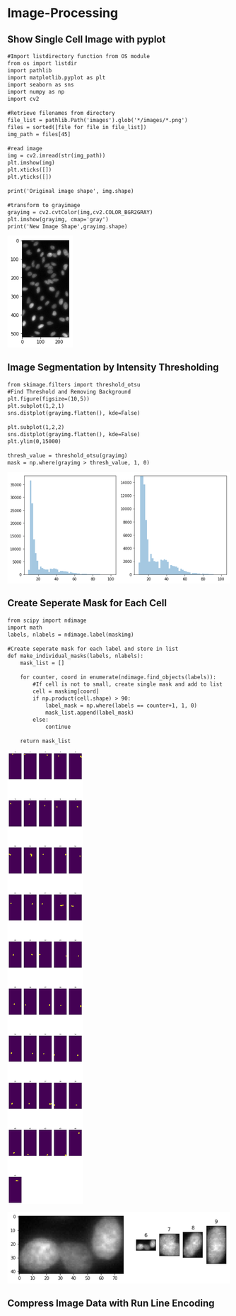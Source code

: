 # Image-Processing
## Show Single Cell Image with pyplot

    #Import listdirectory function from OS module
    from os import listdir
    import pathlib
    import matplotlib.pyplot as plt
    import seaborn as sns
    import numpy as np
    import cv2

    #Retrieve filenames from directory
    file_list = pathlib.Path('images').glob('*/images/*.png')
    files = sorted([file for file in file_list])
    img_path = files[45]
    
    #read image
    img = cv2.imread(str(img_path))
    plt.imshow(img)
    plt.xticks([])
    plt.yticks([])

    print('Original image shape', img.shape)
    
    #transform to grayimage
    grayimg = cv2.cvtColor(img,cv2.COLOR_BGR2GRAY)
    plt.imshow(grayimg, cmap='gray')
    print('New Image Shape',grayimg.shape)

![cell image](images/cell_image.png)

## Image Segmentation by Intensity Thresholding
    
    from skimage.filters import threshold_otsu
    #Find Threshold and Removing Background
    plt.figure(figsize=(10,5))
    plt.subplot(1,2,1)
    sns.distplot(grayimg.flatten(), kde=False)

    plt.subplot(1,2,2)
    sns.distplot(grayimg.flatten(), kde=False)
    plt.ylim(0,15000)

    thresh_value = threshold_otsu(grayimg)
    mask = np.where(grayimg > thresh_value, 1, 0)

![cell image](images/histogram.png)

## Create Seperate Mask for Each Cell
    from scipy import ndimage
    import math
    labels, nlabels = ndimage.label(maskimg)

    #Create seperate mask for each label and store in list
    def make_individual_masks(labels, nlabels):
        mask_list = []

        for counter, coord in enumerate(ndimage.find_objects(labels)):
            #If cell is not to small, create single mask and add to list
            cell = maskimg[coord]  
            if np.product(cell.shape) > 90:
                label_mask = np.where(labels == counter+1, 1, 0) 
                mask_list.append(label_mask)  
            else:
                continue

        return mask_list

![cell image](images/seperate_masks.png)

![cell image](images/cell_seperation.png)

## Compress Image Data with Run Line Encoding
